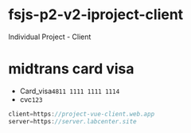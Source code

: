 # fsjs-p2-v2-iproject-client
Individual Project - Client

# midtrans card visa
- Card_visa`4811 1111 1111 1114`
- cvc`123`

```js
client=https://project-vue-client.web.app
server=https://server.labcenter.site